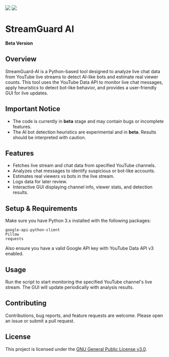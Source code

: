 <!DOCTYPE html>
<html lang="en">
<head>
  <meta charset="UTF-8" />
  <meta name="viewport" content="width=device-width, initial-scale=1" />

</head>
<body>
<img src="https://github.com/user-attachments/assets/9456f70e-5971-436f-beb1-09e098498e7c">
<img src="https://github.com/user-attachments/assets/aa731f1a-854b-4f3e-a294-577f39ec5c68">

  <h1>StreamGuard AI</h1>

  <p><strong>Beta Version</strong></p>

  <h2>Overview</h2>
  <p>
    StreamGuard-AI is a Python-based tool designed to analyze live chat data from YouTube live streams to detect AI-like bots and estimate real viewer counts. This tool uses the YouTube Data API to monitor live chat messages, apply heuristics to detect bot-like behavior, and provides a user-friendly GUI for live updates.
  </p>

  <h2>Important Notice</h2>
  <ul>
    <li>The code is currently in <strong>beta</strong> stage and may contain bugs or incomplete features.</li>
    <li>The AI bot detection heuristics are experimental and in <strong>beta</strong>. Results should be interpreted with caution.</li>
  </ul>

  <h2>Features</h2>
  <ul>
    <li>Fetches live stream and chat data from specified YouTube channels.</li>
    <li>Analyzes chat messages to identify suspicious or bot-like accounts.</li>
    <li>Estimates real viewers vs bots in the live stream.</li>
    <li>Logs data for later review.</li>
    <li>Interactive GUI displaying channel info, viewer stats, and detection results.</li>
  </ul>

  <h2>Setup & Requirements</h2>
  <p>Make sure you have Python 3.x installed with the following packages:</p>
  <pre><code>google-api-python-client
Pillow
requests
</code></pre>
  <p>Also ensure you have a valid Google API key with YouTube Data API v3 enabled.</p>

  <h2>Usage</h2>
  <p>Run the script to start monitoring the specified YouTube channel's live stream. The GUI will update periodically with analysis results.</p>

  <h2>Contributing</h2>
  <p>Contributions, bug reports, and feature requests are welcome. Please open an issue or submit a pull request.</p>

  <h2>License</h2>
  <p>This project is licensed under the <a href="https://www.gnu.org/licenses/gpl-3.0.en.html" target="_blank" rel="noopener noreferrer">GNU General Public License v3.0</a>.</p>


</body>
</html>
